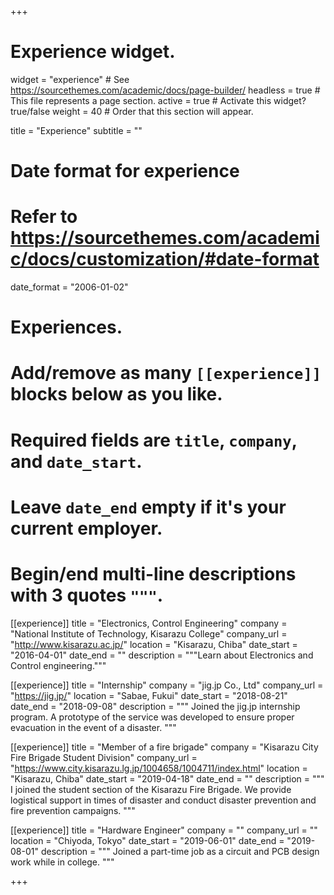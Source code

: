 +++
# Experience widget.
widget = "experience"  # See https://sourcethemes.com/academic/docs/page-builder/
headless = true  # This file represents a page section.
active = true  # Activate this widget? true/false
weight = 40  # Order that this section will appear.

title = "Experience"
subtitle = ""

# Date format for experience
#   Refer to https://sourcethemes.com/academic/docs/customization/#date-format
date_format = "2006-01-02"

# Experiences.
#   Add/remove as many `[[experience]]` blocks below as you like.
#   Required fields are `title`, `company`, and `date_start`.
#   Leave `date_end` empty if it's your current employer.
#   Begin/end multi-line descriptions with 3 quotes `"""`.
[[experience]]
  title = "Electronics, Control Engineering"
  company = "National Institute of Technology, Kisarazu College"
  company_url = "http://www.kisarazu.ac.jp/"
  location = "Kisarazu, Chiba"
  date_start = "2016-04-01"
  date_end = ""
  description = """Learn about Electronics and Control engineering."""

[[experience]]
  title = "Internship"
  company = "jig.jp Co., Ltd"
  company_url = "https://jig.jp/"
  location = "Sabae, Fukui"
  date_start = "2018-08-21"
  date_end = "2018-09-08"
  description = """
  Joined the jig.jp internship program.
  A prototype of the service was developed to ensure proper evacuation in the event of a disaster.
  """

[[experience]]
  title = "Member of a fire brigade"
  company = "Kisarazu City Fire Brigade Student Division"
  company_url = "https://www.city.kisarazu.lg.jp/1004658/1004711/index.html"
  location = "Kisarazu, Chiba"
  date_start = "2019-04-18"
  date_end = ""
  description = """
  I joined the student section of the Kisarazu Fire Brigade.
  We provide logistical support in times of disaster and conduct disaster prevention and fire prevention campaigns.
  """

[[experience]]
  title = "Hardware Engineer"
  company = ""
  company_url = ""
  location = "Chiyoda, Tokyo"
  date_start = "2019-06-01"
  date_end = "2019-08-01"
  description = """
  Joined a part-time job as a circuit and PCB design work while in college.
  """

+++
